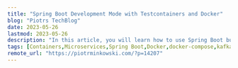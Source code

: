 ```yaml
---
title: "Spring Boot Development Mode with Testcontainers and Docker"
blog: "Piotrs TechBlog"
date: 2023-05-26
lastmod: 2023-05-26
description: "In this article, you will learn how to use Spring Boot built-in support for Testcontainers and Docker Compose to run external services in development mode. Spring Boot introduces those features in the current latest version 3.1. Of course, you can already take advantage of Testcontainers in your Spring Boot app tests. However, the ability to [\u2026] The post Spring Boot Development Mode with Testcontainers and Docker appeared first on Piotr's TechBlog."
tags: [Containers,Microservices,Spring Boot,Docker,docker-compose,kafka,MongoDB,spring-devtools,testcontainers]
remote_url: "https://piotrminkowski.com/?p=14207"
---
```

